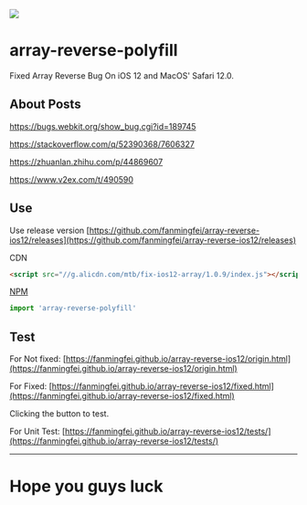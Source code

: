 ![](https://user-images.githubusercontent.com/159840/45736779-8a4ad180-bc1e-11e8-9022-b58935f026eb.png)

# array-reverse-polyfill
Fixed Array Reverse Bug On iOS 12 and MacOS' Safari 12.0. 

## About Posts

https://bugs.webkit.org/show_bug.cgi?id=189745

https://stackoverflow.com/q/52390368/7606327

https://zhuanlan.zhihu.com/p/44869607

https://www.v2ex.com/t/490590


## Use

Use release version
[https://github.com/fanmingfei/array-reverse-ios12/releases](https://github.com/fanmingfei/array-reverse-ios12/releases)

CDN
```html
<script src="//g.alicdn.com/mtb/fix-ios12-array/1.0.9/index.js"></script>
```

[NPM](https://www.npmjs.com/package/array-reverse-polyfill)
```javascript
import 'array-reverse-polyfill'
```

## Test

For Not fixed: [https://fanmingfei.github.io/array-reverse-ios12/origin.html](https://fanmingfei.github.io/array-reverse-ios12/origin.html)


For Fixed: [https://fanmingfei.github.io/array-reverse-ios12/fixed.html](https://fanmingfei.github.io/array-reverse-ios12/fixed.html)

Clicking the button to test.


For Unit Test: [https://fanmingfei.github.io/array-reverse-ios12/tests/](https://fanmingfei.github.io/array-reverse-ios12/tests/)


--------------------------------

# Hope you guys luck

